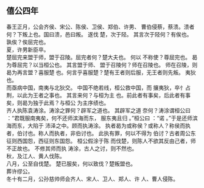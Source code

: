 ## 僖公四年
春王正月，公会齐侯、宋公、陈侯、卫侯、郑伯、许男、
曹伯侵蔡，蔡溃。溃者何？下叛上也。国曰溃，邑曰叛。 遂伐
楚，次于陉。 其言次于陉何？有俟也。 孰俟？俟屈完也。  
夏，许男新臣卒。  
楚屈完来盟于师，盟于召陵。屈完者何？楚大夫也。 何以
不称使？尊屈完也。 曷为尊屈完？以当桓公也。 其言盟于师、
盟于召陵何？师在召陵也。 师在召陵，则曷为再言盟？喜服楚
也。何言乎喜服楚？楚有王者则后服，无王者则先叛。 夷狄也。  
而亟病中国，南夷与北狄交。 中国不绝若线，桓公救中国，而
攘夷狄，卒忄占荆，以此为王者之事也。 其言来何？与桓为主
也。前此者有事矣，后此者有事矣，则曷为独于此焉？与桓公
为主序绩也。  
齐人执陈袁涛涂。涛涂之罪何？辟军之道也。 其辟军之道
奈何？涛涂谓桓公曰 ：“君既服南夷矣，何不还师滨海而东，
服东夷且归 。”桓公曰 ：“诺 。”于是还师滨海而东，大陷于
沛泽之中。顾而执涛涂。 执者曷为或称侯？或称人？称侯而执
者，伯讨也。称人而执者，非伯讨也。 此执有罪，何以不得为
伯讨？古者周公东征则西国怨，西征则东国怨。 桓公假涂于陈
而伐楚，则陈人不欲其反由己者，师不正故也。 不修其师而执
涛涂，古人之讨，则不然也。  
秋，及江人、黄人伐陈。  
八月，公至自伐楚。 楚已服矣，何以致伐？楚叛盟也。  
葬许缪公。  
冬十有二月，公孙慈帅师会齐人、宋人、卫人、郑人、许
人、曹人侵陈。  

